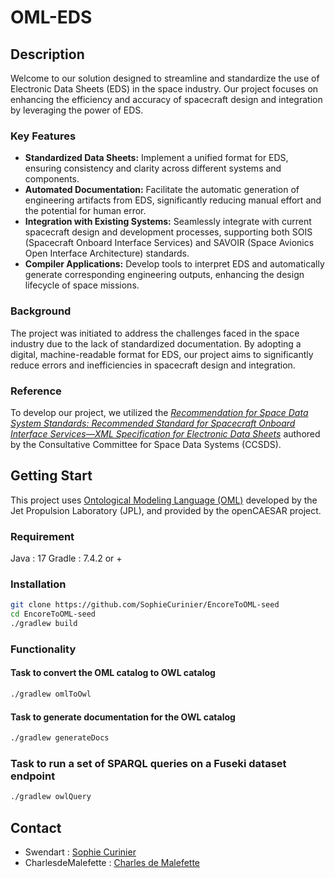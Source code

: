 # OML-EDS

## Description
Welcome to our solution designed to streamline and standardize the use of Electronic Data Sheets (EDS) in the space industry. Our project focuses on enhancing the efficiency and accuracy of spacecraft design and integration by leveraging the power of EDS.

### Key Features
- **Standardized Data Sheets:** Implement a unified format for EDS, ensuring consistency and clarity across different systems and components.
- **Automated Documentation:** Facilitate the automatic generation of engineering artifacts from EDS, significantly reducing manual effort and the potential for human error.
- **Integration with Existing Systems:** Seamlessly integrate with current spacecraft design and development processes, supporting both SOIS (Spacecraft Onboard Interface Services) and SAVOIR (Space Avionics Open Interface Architecture) standards.
- **Compiler Applications:** Develop tools to interpret EDS and automatically generate corresponding engineering outputs, enhancing the design lifecycle of space missions.

### Background
The project was initiated to address the challenges faced in the space industry due to the lack of standardized documentation. By adopting a digital, machine-readable format for EDS, our project aims to significantly reduce errors and inefficiencies in spacecraft design and integration.

### Reference
To develop our project, we utilized the [*Recommendation for Space Data System Standards: Recommended Standard for Spacecraft Onboard Interface Services—XML Specification for Electronic Data Sheets*](https://public.ccsds.org/Pubs/876x0b1.pdf) authored by the Consultative Committee for Space Data Systems (CCSDS).

## Getting Start 
This project uses [Ontological Modeling Language (OML)](https://www.opencaesar.io/oml/) developed by the Jet Propulsion Laboratory (JPL), and provided by the openCAESAR project. 

### Requirement
Java : 17
Gradle : 7.4.2 or +

### Installation

```bash
git clone https://github.com/SophieCurinier/EncoreToOML-seed
cd EncoreToOML-seed
./gradlew build
```
### Functionality
#### Task to convert the OML catalog to OWL catalog
```bash
./gradlew omlToOwl
```
#### Task to generate documentation for the OWL catalog
```bash
./gradlew generateDocs
```
### Task to run a set of SPARQL queries on a Fuseki dataset endpoint
```bash
./gradlew owlQuery
```

## Contact

- Swendart : [Sophie Curinier](www.linkedin.com/in/sophie-curinier)
- CharlesdeMalefette : [Charles de Malefette](https://www.linkedin.com/in/charles-de-malefette-85586822a/)
